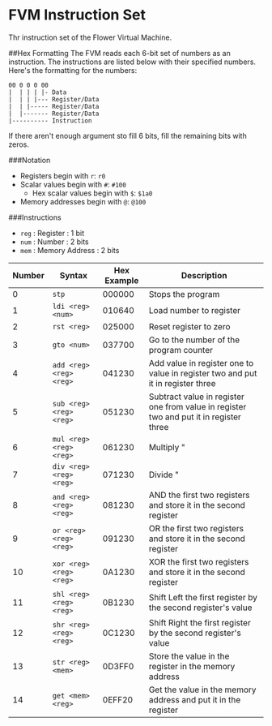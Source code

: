 # FVM Instruction Set
Thr instruction set of the Flower Virtual Machine.

##Hex Formatting
The FVM reads each 6-bit set of numbers as an instruction. The instructions are listed below with their specified numbers. Here's the formatting for the numbers:
```fvm
00 0 0 0 00
|  | | | |- Data
|  | | |--- Register/Data
|  | |----- Register/Data
|  |------- Register/Data
|---------- Instruction
```
If there aren't enough argument sto fill 6 bits, fill the remaining bits with zeros.

###Notation
* Registers begin with `r`: `r0`
* Scalar values begin with `#`: `#100`
  * Hex scalar values begin with `$`: `$1a0`
* Memory addresses begin with `@`: `@100`

###Instructions
* `reg` : Register : 1 bit
* `num` : Number : 2 bits
* `mem` : Memory Address : 2 bits

Number | Syntax | Hex Example | Description
-------|--------|-------------|------------
0 | `stp`                     | 000000 | Stops the program
1 | `ldi <reg> <num>`         | 010640 | Load number to register
2 | `rst <reg>`               | 025000 | Reset register to zero
3 | `gto <num>`               | 037700 | Go to the number of the program counter
4 | `add <reg> <reg> <reg>`   | 041230 | Add value in register one to value in register two and put it in register three
5 | `sub <reg> <reg> <reg>`   | 051230 | Subtract value in register one from value in register two and put it in register three
6 | `mul <reg> <reg> <reg>`   | 061230 | Multiply "
7 | `div <reg> <reg> <reg>`   | 071230 | Divide "
8 | `and <reg> <reg> <reg>`   | 081230 | AND the first two registers and store it in the second register
9 | `or <reg> <reg> <reg>`    | 091230 | OR the first two registers and store it in the second register
10 | `xor <reg> <reg> <reg>`  | 0A1230 | XOR the first two registers and store it in the second register
11 | `shl <reg> <reg> <reg>`  | 0B1230 | Shift Left the first register by the second register's value
12 | `shr <reg> <reg> <reg>`  | 0C1230 | Shift Right the first register by the second register's value
13 | `str <reg> <mem>`        | 0D3FF0 | Store the value in the register in the memory address
14 | `get <mem> <reg>`        | 0EFF20 | Get the value in the memory address and put it in the register
